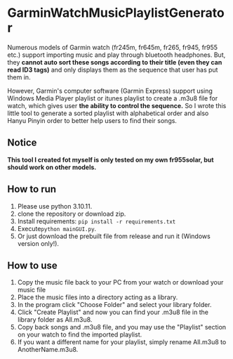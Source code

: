 # GarminWatchMusicPlaylistGenerator
Numerous models of Garmin watch (fr245m, fr645m, fr265, fr945, fr955 etc.) support importing music and play through bluetooth headphones. But, they **cannot auto sort these songs according to their title (even they can read ID3 tags)** and only displays them as the sequence that user has put them in. 

However, Garmin's computer software (Garmin Express) support using Windows Media Player playlist or itunes playlist to create a .m3u8 file for watch, which gives user **the ability to control the sequence.** So I wrote this little tool to generate a sorted playlist with alphabetical order and also Hanyu Pinyin order to better help users to find their songs. 

## Notice
**This tool I created fot myself is only tested on my own fr955solar, but should work on other models.**

## How to run
1. Please use python 3.10.11.
2. clone the repository or download zip.
3. Install requirements:
``pip install -r requirements.txt``
4. Execute``python mainGUI.py``.
5. Or just download the prebuilt file from release and run it (Windows version only!).

## How to use
1. Copy the music file back to your PC from your watch or download your music file
2. Place the music files into a directory acting as a library.
3. In the program click "Choose Folder" and select your library folder.
4. Click "Create Playlist" and now you can find your .m3u8 file in the library folder as All.m3u8.
5. Copy back songs and .m3u8 file, and you may use the "Playlist" section on your watch to find the imported playlist.
6. If you want a different name for your playlist, simply rename All.m3u8 to AnotherName.m3u8.
